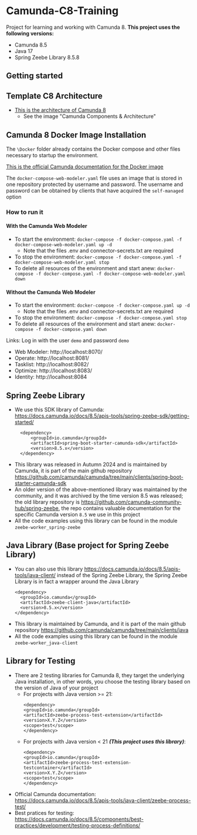 # Camunda-C8-Training

Project for learning and working with Camunda 8.
**This project uses the following versions:**
- Camunda 8.5
- Java 17
- Spring Zeebe Library 8.5.8 

## Getting started

## Template C8 Architecture

- [This is the architecture of Camunda 8](https://docs.camunda.io/docs/8.5/guides/)
  - See the image "Camunda Components & Architecture"

## Camunda 8 Docker Image Installation

The `\Docker` folder already contains the Docker compose and other files necessary to startup the environment. 

[This is the official Camunda documentation for the Docker image](https://docs.camunda.io/docs/8.5/self-managed/setup/deploy/local/docker-compose/)

The `docker-compose-web-modeler.yaml` file uses an image that is stored in one repository protected by username and password.
The username and password can be obtained by clients that have acquired the `self-managed` option

### How to run it

#### With the Camunda Web Modeler

- To start the environment: ``docker-compose -f docker-compose.yaml -f docker-compose-web-modeler.yaml up -d``
  - Note that the files .env and connector-secrets.txt are required
- To stop the environment: ``docker-compose -f docker-compose.yaml -f docker-compose-web-modeler.yaml stop``
- To delete all resources of the environment and start anew: ``docker-compose -f docker-compose.yaml -f docker-compose-web-modeler.yaml down``

#### Without the Camunda Web Modeler

- To start the environment: ``docker-compose -f docker-compose.yaml up -d``
  - Note that the files .env and connector-secrets.txt are required
- To stop the environment: ``docker-compose -f docker-compose.yaml stop``
- To delete all resources of the environment and start anew: ``docker-compose -f docker-compose.yaml down``

Links:
Log in with the user ``demo`` and password ``demo``

* Web Modeler: http://localhost:8070/
* Operate: http://localhost:8081/
* Tasklist: http://localhost:8082/
* Optimize: http://localhost:8083/
* Identity: http://localhost:8084

## Spring Zeebe Library

* We use this SDK library of Camunda: https://docs.camunda.io/docs/8.5/apis-tools/spring-zeebe-sdk/getting-started/
  ````angular2html
    <dependency>
        <groupId>io.camunda</groupId>
        <artifactId>spring-boot-starter-camunda-sdk</artifactId>
        <version>8.5.x</version>
    </dependency>
  ````
* This library was released in Autumn 2024 and is maintained by Camunda, it is part of the main github repository https://github.com/camunda/camunda/tree/main/clients/spring-boot-starter-camunda-sdk
* An older version of the above-mentioned library was maintained by the community, and it was archived by the time version 8.5 was released; the old library repository is https://github.com/camunda-community-hub/spring-zeebe, the repo contains valuable documentation for the specific Camunda version `8.5` we use in this project
* All the code examples using this library can be found in the module `zeebe-worker_spring-zeebe`

## Java Library (Base project for Spring Zeebe Library)

* You can also use this library https://docs.camunda.io/docs/8.5/apis-tools/java-client/ instead of the Spring Zeebe Library, the Spring Zeebe Library is in fact a wrapper around the Java Library
    ````angular2html
    <dependency>
      <groupId>io.camunda</groupId>
      <artifactId>zeebe-client-java</artifactId>
      <version>8.5.x</version>
    </dependency>
    ````
* This library is maintained by Camunda, and it is part of the main github repository https://github.com/camunda/camunda/tree/main/clients/java
* All the code examples using this library can be found in the module `zeebe-worker_java-client`

## Library for Testing

* There are 2 testing libraries for Camunda 8, they target the underlying Java installation, in other words, you choose the testing library based on the version of Java of your project
  * For projects with Java version >= 21:
    ````angular2html
    <dependency>
    <groupId>io.camunda</groupId>
    <artifactId>zeebe-process-test-extension</artifactId>
    <version>X.Y.Z</version>
    <scope>test</scope>
    </dependency>
    ````
  * For projects with Java version < 21 ***(This project uses this library)***:
    ````angular2html
    <dependency>
    <groupId>io.camunda</groupId>
    <artifactId>zeebe-process-test-extension-testcontainer</artifactId>
    <version>X.Y.Z</version>
    <scope>test</scope>
    </dependency>
    ````
* Official Camunda documentation: https://docs.camunda.io/docs/8.5/apis-tools/java-client/zeebe-process-test/ 
* Best pratices for testing: https://docs.camunda.io/docs/8.5/components/best-practices/development/testing-process-definitions/
